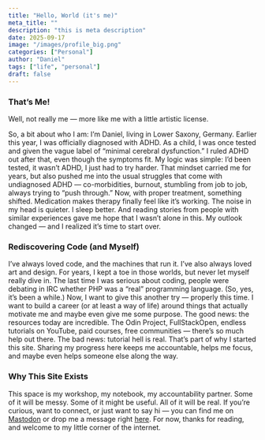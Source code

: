 ```yaml
---
title: "Hello, World (it's me)"
meta_title: ""
description: "this is meta description"
date: 2025-09-17
image: "/images/profile_big.png"
categories: ["Personal"]
author: "Daniel"
tags: ["life", "personal"]
draft: false
---
```


### That’s Me!

Well, not really me — more like me with a little artistic license.

So, a bit about who I am:
I’m Daniel, living in Lower Saxony, Germany. Earlier this year, I was officially diagnosed with ADHD. As a child, I was once tested and given the vague label of “minimal cerebral dysfunction.” I ruled ADHD out after that, even though the symptoms fit. My logic was simple: I’d been tested, it wasn’t ADHD, I just had to try harder.
That mindset carried me for years, but also pushed me into the usual struggles that come with undiagnosed ADHD — co-morbidities, burnout, stumbling from job to job, always trying to “push through.”
Now, with proper treatment, something shifted. Medication makes therapy finally feel like it’s working. The noise in my head is quieter. I sleep better. And reading stories from people with similar experiences gave me hope that I wasn’t alone in this. My outlook changed — and I realized it’s time to start over.

### Rediscovering Code (and Myself)

I’ve always loved code, and the machines that run it. I’ve also always loved art and design. For years, I kept a toe in those worlds, but never let myself really dive in. The last time I was serious about coding, people were debating in IRC whether PHP was a “real” programming language. (So, yes, it’s been a while.)
Now, I want to give this another try — properly this time. I want to build a career (or at least a way of life) around things that actually motivate me and maybe even give me some purpose.
The good news: the resources today are incredible. The Odin Project, FullStackOpen, endless tutorials on YouTube, paid courses, free communities — there’s so much help out there. The bad news: tutorial hell is real. That’s part of why I started this site. Sharing my progress here keeps me accountable, helps me focus, and maybe even helps someone else along the way.

### Why This Site Exists

This space is my workshop, my notebook, my accountability partner. Some of it will be messy. Some of it might be useful. All of it will be real.
If you’re curious, want to connect, or just want to say hi — you can find me on [Mastodon](https://mastodon.social/@danhoernchen) or drop me a message right [here](/contact). For now, thanks for reading, and welcome to my little corner of the internet.

